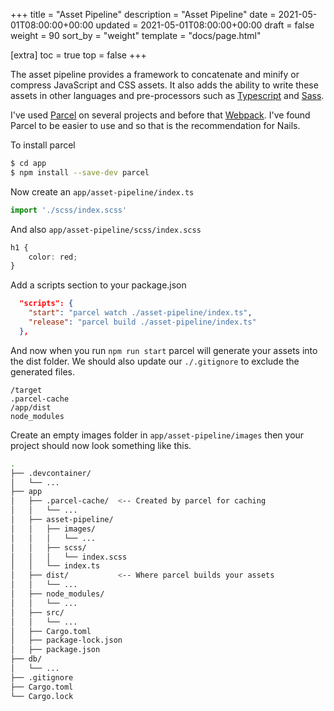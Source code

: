+++
title = "Asset Pipeline"
description = "Asset Pipeline"
date = 2021-05-01T08:00:00+00:00
updated = 2021-05-01T08:00:00+00:00
draft = false
weight = 90
sort_by = "weight"
template = "docs/page.html"

[extra]
toc = true
top = false
+++

The asset pipeline provides a framework to concatenate and minify or compress JavaScript and CSS assets. It also adds the ability to write these assets in other languages and pre-processors such as [Typescript](https://www.typescriptlang.org/) and [Sass](https://sass-lang.com/).

I've used [Parcel](https://parceljs.org/) on several projects and before that [Webpack](https://webpack.js.org/). I've found Parcel to be easier to use and so that is the recommendation for Nails.

To install parcel

```sh
$ cd app
$ npm install --save-dev parcel
```

Now create an `app/asset-pipeline/index.ts`

```typescript
import './scss/index.scss'
```

And also `app/asset-pipeline/scss/index.scss`

```typescript
h1 {
    color: red;
}
```

Add a scripts section to your package.json

```json
  "scripts": {
    "start": "parcel watch ./asset-pipeline/index.ts",
    "release": "parcel build ./asset-pipeline/index.ts"
  },
```

And now when you run `npm run start` parcel will generate your assets into the dist folder. We should also update our `./.gitignore` to exclude the generated files.

```
/target
.parcel-cache
/app/dist
node_modules
```

Create an empty images folder in `app/asset-pipeline/images` then your project should now look something like this.

```sh
.
├── .devcontainer/
│   └── ...
├── app
│   ├── .parcel-cache/  <-- Created by parcel for caching
│   │   └── ...
│   ├── asset-pipeline/
│   │   ├── images/
│   │   │   └── ...
│   │   ├── scss/
│   │   │   └── index.scss
│   │   └── index.ts
│   ├── dist/           <-- Where parcel builds your assets
│   │   └── ...
│   ├── node_modules/
│   │   └── ...
│   ├── src/
│   │   └── ...
│   ├── Cargo.toml
│   ├── package-lock.json
│   ├── package.json
├── db/
│   └── ...
├── .gitignore
├── Cargo.toml
└── Cargo.lock
```